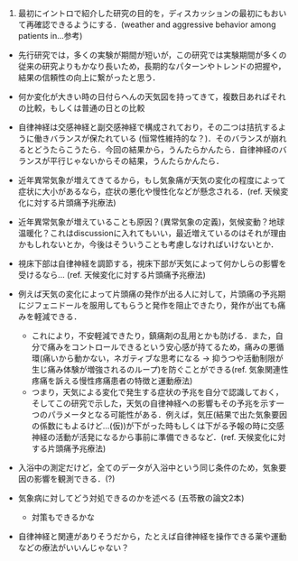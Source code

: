 1. 最初にイントロで紹介した研究の目的を，ディスカッションの最初にもおいて再確認できるようにする．(weather and aggressive behavior among patients in…参考)

- 先行研究では，多くの実験が期間が短いが，この研究では実験期間が多くの従来の研究よりもかなり長いため，長期的なパターンやトレンドの把握や，結果の信頼性の向上に繋がったと思う．

- 何か変化が大きい時の日付らへんの天気図を持ってきて，複数日あればそれの比較，もしくは普通の日との比較

- 自律神経は交感神経と副交感神経で構成されており，その二つは拮抗するように働きバランスが保たれている (恒常性維持的な？)．そのバランスが崩れるとどうたらこうたら．今回の結果から，うんたらかんたら．自律神経のバランスが平行じゃないからその結果，うんたらかんたら．

- 近年異常気象が増えてきてるから，もし気象痛が天気の変化の程度によって症状に大小があるなら，症状の悪化や慢性化などが懸念される．(ref. 天候変化に対する片頭痛予兆療法)

- 近年異常気象が増えていることも原因？(異常気象の定義)，気候変動？地球温暖化？これはdiscussionに入れてもいい，最近増えているのはそれが理由かもしれないとか，今後はそういうことも考慮しなければいけないとか．

- 視床下部は自律神経を調節する，視床下部が天気によって何かしらの影響を受けるなら… (ref. 天候変化に対する片頭痛予兆療法)

- 例えば天気の変化によって片頭痛の発作が出る人に対して，片頭痛の予兆期にジフェニドールを服用してもらうと発作を阻止できたり，発作が出ても痛みを軽減できる．
    - これにより，不安軽減できたり，鎮痛剤の乱用とかも防げる．また，自分で痛みをコントロールできるという安心感が持てるため，痛みの悪循環(痛いから動かない，ネガティブな思考になる → 抑うつや活動制限が生じ痛み体験が増強されるのループ)を防ぐことができる(ref. 気象関連性疼痛を訴える慢性疼痛患者の特徴と運動療法)
    - つまり，天気による変化で発生する症状の予兆を自分で認識しておく，そしてこの研究で示した，天気の自律神経への影響もその予兆を示す一つのパラメータとなる可能性がある．例えば，気圧(結果で出た気象要因の係数にもよるけど…(仮))が下がった時もしくは下がる予報の時に交感神経の活動が活発になるから事前に準備できるなど．(ref. 天候変化に対する片頭痛予兆療法)

- 入浴中の測定だけど，全てのデータが入浴中という同じ条件のため，気象要因の影響を観測できる．(?)

- 気象病に対してどう対処できるのかを述べる (五苓散の論文2本)
    - 対策もできるかな

- 自律神経と関連がありそうだから，たとえば自律神経を操作できる薬や運動などの療法がいいんじゃない？
